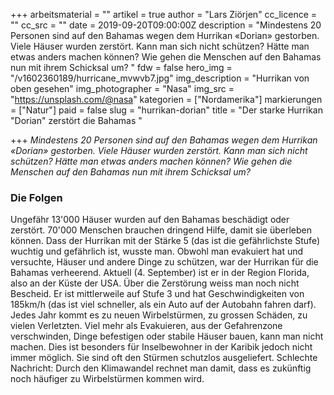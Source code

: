 +++
arbeitsmaterial = ""
artikel = true
author = "Lars Ziörjen"
cc_licence = ""
cc_src = ""
date = 2019-09-20T09:00:00Z
description = "Mindestens 20 Personen sind auf den Bahamas wegen dem Hurrikan «Dorian» gestorben. Viele Häuser wurden zerstört. Kann man sich nicht schützen? Hätte man etwas anders machen können? Wie gehen die Menschen auf den Bahamas nun mit ihrem Schicksal um? "
fdw = false
hero_img = "/v1602360189/hurricane_mvwvb7.jpg"
img_description = "Hurrikan von oben gesehen"
img_photographer = "Nasa"
img_src = "https://unsplash.com/@nasa"
kategorien = ["Nordamerika"]
markierungen = ["Natur"]
paid = false
slug = "hurrikan-dorian"
title = "Der starke Hurrikan \"Dorian\" zerstört die Bahamas "

+++
_Mindestens 20 Personen sind auf den Bahamas wegen dem Hurrikan «Dorian» gestorben. Viele Häuser wurden zerstört. Kann man sich nicht schützen? Hätte man etwas anders machen können? Wie gehen die Menschen auf den Bahamas nun mit ihrem Schicksal um?_

### Die Folgen

Ungefähr 13'000 Häuser wurden auf den Bahamas beschädigt oder zerstört. 70'000 Menschen brauchen dringend Hilfe, damit sie überleben können. Dass der Hurrikan mit der Stärke 5 (das ist die gefährlichste Stufe) wuchtig und gefährlich ist, wusste man. Obwohl man evakuiert hat und versuchte, Häuser und andere Dinge zu schützen, war der Hurrikan für die Bahamas verheerend. Aktuell (4. September) ist er in der Region Florida, also an der Küste der USA. Über die Zerstörung weiss man noch nicht Bescheid. Er ist mittlerweile auf Stufe 3 und hat Geschwindigkeiten von 185km/h (das ist viel schneller, als ein Auto auf der Autobahn fahren darf). Jedes Jahr kommt es zu neuen Wirbelstürmen, zu grossen Schäden, zu vielen Verletzten. Viel mehr als Evakuieren, aus der Gefahrenzone verschwinden, Dinge befestigen oder stabile Häuser bauen, kann man nicht machen. Dies ist besonders für Inselbewohner in der Karibik jedoch nicht immer möglich. Sie sind oft den Stürmen schutzlos ausgeliefert. Schlechte Nachricht: Durch den Klimawandel rechnet man damit, dass es zukünftig noch häufiger zu Wirbelstürmen kommen wird.
